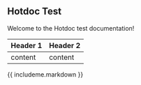 ## Hotdoc Test

Welcome to the Hotdoc test documentation!

| Header 1 | Header 2 |
| -------- | -------- |
| content  | content  |

{{ includeme.markdown }}
